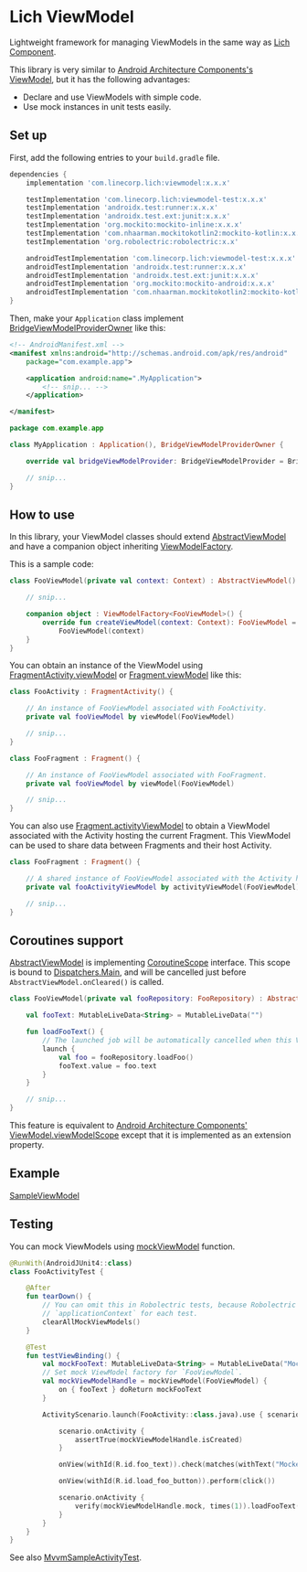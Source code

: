 # Lich ViewModel

Lightweight framework for managing ViewModels in the same way as [Lich Component](../component).

This library is very similar to
[Android Architecture Components's ViewModel](https://developer.android.com/topic/libraries/architecture/viewmodel),
but it has the following advantages:

- Declare and use ViewModels with simple code.
- Use mock instances in unit tests easily.

## Set up

First, add the following entries to your `build.gradle` file.
```groovy
dependencies {
    implementation 'com.linecorp.lich:viewmodel:x.x.x'

    testImplementation 'com.linecorp.lich:viewmodel-test:x.x.x'
    testImplementation 'androidx.test:runner:x.x.x'
    testImplementation 'androidx.test.ext:junit:x.x.x'
    testImplementation 'org.mockito:mockito-inline:x.x.x'
    testImplementation 'com.nhaarman.mockitokotlin2:mockito-kotlin:x.x.x'
    testImplementation 'org.robolectric:robolectric:x.x'

    androidTestImplementation 'com.linecorp.lich:viewmodel-test:x.x.x'
    androidTestImplementation 'androidx.test:runner:x.x.x'
    androidTestImplementation 'androidx.test.ext:junit:x.x.x'
    androidTestImplementation 'org.mockito:mockito-android:x.x.x'
    androidTestImplementation 'com.nhaarman.mockitokotlin2:mockito-kotlin:x.x.x'
}
```

Then, make your `Application` class implement
[BridgeViewModelProviderOwner](src/main/java/com/linecorp/lich/viewmodel/provider/BridgeViewModelProviderOwner.kt)
like this:
```xml
<!-- AndroidManifest.xml -->
<manifest xmlns:android="http://schemas.android.com/apk/res/android"
    package="com.example.app">

    <application android:name=".MyApplication">
        <!-- snip... -->
    </application>

</manifest>
```
```kotlin
package com.example.app

class MyApplication : Application(), BridgeViewModelProviderOwner {

    override val bridgeViewModelProvider: BridgeViewModelProvider = BridgeViewModelProvider()

    // snip...
}
```

## How to use

In this library, your ViewModel classes should extend
[AbstractViewModel](src/main/java/com/linecorp/lich/viewmodel/AbstractViewModel.kt) and have a
companion object inheriting
[ViewModelFactory](src/main/java/com/linecorp/lich/viewmodel/ViewModelFactory.kt).

This is a sample code:
```kotlin
class FooViewModel(private val context: Context) : AbstractViewModel() {

    // snip...

    companion object : ViewModelFactory<FooViewModel>() {
        override fun createViewModel(context: Context): FooViewModel =
            FooViewModel(context)
    }
}
```

You can obtain an instance of the ViewModel using
[FragmentActivity.viewModel](src/main/java/com/linecorp/lich/viewmodel/ViewModelLazy.kt)
or
[Fragment.viewModel](src/main/java/com/linecorp/lich/viewmodel/ViewModelLazy.kt) like this:

```kotlin
class FooActivity : FragmentActivity() {

    // An instance of FooViewModel associated with FooActivity.
    private val fooViewModel by viewModel(FooViewModel)

    // snip...
}
```

```kotlin
class FooFragment : Fragment() {

    // An instance of FooViewModel associated with FooFragment.
    private val fooViewModel by viewModel(FooViewModel)

    // snip...
}
```

You can also use
[Fragment.activityViewModel](src/main/java/com/linecorp/lich/viewmodel/ViewModelLazy.kt)
to obtain a ViewModel associated with the Activity hosting the current Fragment.
This ViewModel can be used to share data between Fragments and their host Activity.

```kotlin
class FooFragment : Fragment() {

    // A shared instance of FooViewModel associated with the Activity hosting this FooFragment.
    private val fooActivityViewModel by activityViewModel(FooViewModel)

    // snip...
}
```

## Coroutines support

[AbstractViewModel](src/main/java/com/linecorp/lich/viewmodel/AbstractViewModel.kt) is implementing
[CoroutineScope](https://kotlin.github.io/kotlinx.coroutines/kotlinx-coroutines-core/kotlinx.coroutines/-coroutine-scope/)
interface. This scope is bound to
[Dispatchers.Main](https://kotlin.github.io/kotlinx.coroutines/kotlinx-coroutines-core/kotlinx.coroutines/-dispatchers/-main.html),
and will be cancelled just before `AbstractViewModel.onCleared()` is called.

```kotlin
class FooViewModel(private val fooRepository: FooRepository) : AbstractViewModel() {

    val fooText: MutableLiveData<String> = MutableLiveData("")

    fun loadFooText() {
        // The launched job will be automatically cancelled when this ViewModel is destroyed.
        launch {
            val foo = fooRepository.loadFoo()
            fooText.value = foo.text
        }
    }

    // snip...
}
```

This feature is equivalent to
[Android Architecture Components' ViewModel.viewModelScope](https://developer.android.com/reference/kotlin/androidx/lifecycle/package-summary.html#viewmodelscope)
except that it is implemented as an extension property.

## Example

[SampleViewModel](../sample_app/src/main/java/com/linecorp/lich/sample/mvvm/SampleViewModel.kt)

## Testing

You can mock ViewModels using
[mockViewModel](../viewmodel-test/src/main/java/com/linecorp/lich/viewmodel/test/MockitoViewModelMocks.kt)
function.

```kotlin
@RunWith(AndroidJUnit4::class)
class FooActivityTest {

    @After
    fun tearDown() {
        // You can omit this in Robolectric tests, because Robolectric recreates
        // `applicationContext` for each test.
        clearAllMockViewModels()
    }

    @Test
    fun testViewBinding() {
        val mockFooText: MutableLiveData<String> = MutableLiveData("Mocked.")
        // Set mock ViewModel factory for `FooViewModel`.
        val mockViewModelHandle = mockViewModel(FooViewModel) {
            on { fooText } doReturn mockFooText
        }

        ActivityScenario.launch(FooActivity::class.java).use { scenario ->

            scenario.onActivity {
                assertTrue(mockViewModelHandle.isCreated)
            }

            onView(withId(R.id.foo_text)).check(matches(withText("Mocked.")))

            onView(withId(R.id.load_foo_button)).perform(click())

            scenario.onActivity {
                verify(mockViewModelHandle.mock, times(1)).loadFooText()
            }
        }
    }
}
```
See also
[MvvmSampleActivityTest](../sample_app/src/test/java/com/linecorp/lich/sample/mvvm/MvvmSampleActivityTest.kt).
